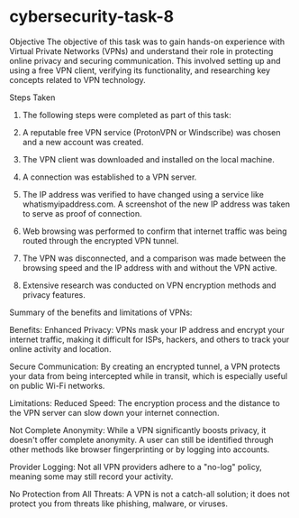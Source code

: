 # cybersecurity-task-8

Objective
The objective of this task was to gain hands-on experience with Virtual Private Networks (VPNs) and understand their role in protecting online privacy and securing communication. This involved setting up and using a free VPN client, verifying its functionality, and researching key concepts related to VPN technology.

Steps Taken
1. The following steps were completed as part of this task:

2. A reputable free VPN service (ProtonVPN or Windscribe) was chosen and a new account was created.

3. The VPN client was downloaded and installed on the local machine.

4. A connection was established to a VPN server.

5. The IP address was verified to have changed using a service like whatismyipaddress.com. A screenshot of the new IP address was taken to serve as proof of connection.

6. Web browsing was performed to confirm that internet traffic was being routed through the encrypted VPN tunnel.

7. The VPN was disconnected, and a comparison was made between the browsing speed and the IP address with and without the VPN active.

8. Extensive research was conducted on VPN encryption methods and privacy features.

Summary of the benefits and limitations of VPNs:

Benefits:
Enhanced Privacy: VPNs mask your IP address and encrypt your internet traffic, making it difficult for ISPs, hackers, and others to track your online activity and location.

Secure Communication: By creating an encrypted tunnel, a VPN protects your data from being intercepted while in transit, which is especially useful on public Wi-Fi networks.

Limitations:
Reduced Speed: The encryption process and the distance to the VPN server can slow down your internet connection.

Not Complete Anonymity: While a VPN significantly boosts privacy, it doesn't offer complete anonymity. A user can still be identified through other methods like browser fingerprinting or by logging into accounts.

Provider Logging: Not all VPN providers adhere to a "no-log" policy, meaning some may still record your activity.

No Protection from All Threats: A VPN is not a catch-all solution; it does not protect you from threats like phishing, malware, or viruses.

